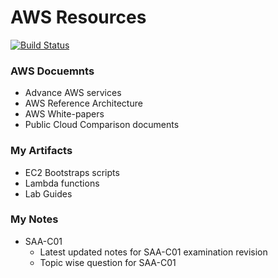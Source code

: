 # AWS Resources 
[![Build Status](https://travis-ci.org/joemccann/dillinger.svg?branch=master)](https://github.com/kaustavdassoa/Java-Dev.git)

### AWS Docuemnts 
- Advance AWS services 
- AWS Reference Architecture
- AWS White-papers 
- Public Cloud Comparison documents 

### My Artifacts 
- EC2 Bootstraps scripts 
- Lambda functions 
- Lab Guides


### My Notes 
- SAA-C01
    - Latest updated notes for SAA-C01 examination revision
    - Topic wise question for SAA-C01


